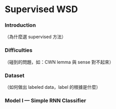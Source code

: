 # Supervised WSD

### Introduction

（為什麼選 supervised 方法）

### Difficulties

（碰到的問題，如：CWN lemma 與 sense 對不起來）

### Dataset

（如何做出 labeled data，label 的根據是什麼）

### Model I — Simple RNN Classifier

